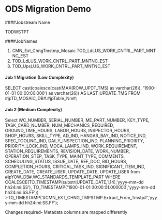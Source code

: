 # ODS Migration Demo

####Jobstream Name

TODWSTPT

####JobNames

1. CMN_Ext_ChngTmstmp_Mosaic.TOD_LdLUS_WORK_CNTRL_PART_MNTNC_EST
2. TOD_LdLUS_WORK_CNTRL_PART_MNTNC_EST
3. TOD_UpsLUS_WORK_CNTRL_PART_MNTNC_EST



#### Job 1 Migration (Low Complexity)
SELECT cast(coalesce(cast(MAX(ROW_UPDT_TMS) as varchar(26)), '1900-01-01 00:00:00.000') as varchar(26)) AS LAST_UPDATE_TMS 
FROM #jpTD_MOSAIC_DB#.#jpTable_Nm#;

#### Job 2 (Medium Complexity)

Select 
WC_NUMBER,
SERIAL_NUMBER,
ME_PART_NUMBER,
KEY_TYPE,
TASK_CARD_NUMBER,
NUM_MECHANICS_REQUIRED,
GROUND_TIME_HOURS,
LABOR_HOURS,
INSPECTOR_HOURS,
SHOP_HOURS,
SKILL_TYPE,
AD_IND,
HANGAR_BAY_IND,
NOTICE_IND,
SPEC_TOOLING_IND,
DAILY_INSPECTION_IND,
PLANNING_PRIORITY,
PRIORITY_LOCK_IND,
MOCA_LAMPS_IND,
WORK_REQUIREMENT,
STATION_REQUIREMENTS,
REVISION_DATE,
WORK_NUMBER,
OPERATION_STEP,
TASK_TYPE,
MAINT_TYPE,
COMMENTS,
SCHEDULING_STATUS,
ISSUE_DATE,
REF_DOC,
BID_HOURS,
COMPLETION_HOURS,
CRITICAL_TASK_IND,
SIGNIFICANT_ITEM_IND,
CREATE_DATE,
CREATE_USER,
UPDATE_DATE,
UPDATE_USER
from #jpYOW_DB#.WC_STANDARDS_TEMPLATE_PART
WHERE COALESCE(TO_TIMESTAMP(substr(UPDATE_DATE,1,14),'yyyy-mm-dd hh24:mi:SS'),
TO_TIMESTAMP('1900-01-01 00:00:01.000000','yyyy-mm-dd hh24:mi:SS.FF')) >TO_TIMESTAMP('#CMN_EXT_CHNG_TMPSTMP.Extract_From_Tmstp#','yyyy-mm-dd hh24:mi:SS.FF');


Changes required-
Metadata columns are mapped differently
